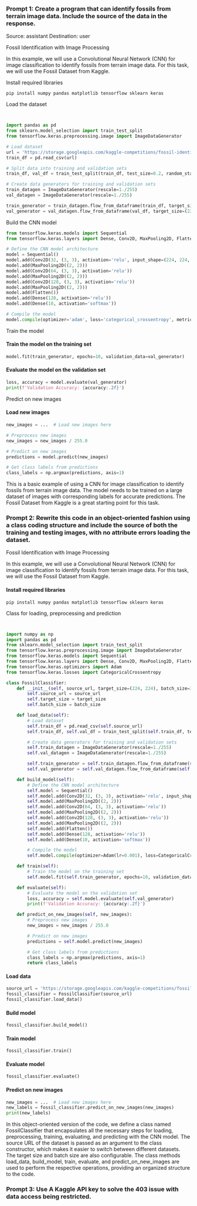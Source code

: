 
### Prompt 1: Create a program that can identify fossils from terrain image data. Include the source of the data in the response.

Source: assistant Destination: user

Fossil Identification with Image Processing

In this example, we will use a Convolutional Neural Network (CNN) for image classification to 
identify fossils from terrain image data. For this task, we will use the Fossil Dataset from Kaggle.

Install required libraries

```bs
pip install numpy pandas matplotlib tensorflow sklearn keras
```

Load the dataset

```python


import pandas as pd
from sklearn.model_selection import train_test_split
from tensorflow.keras.preprocessing.image import ImageDataGenerator

# Load dataset
url = 'https://storage.googleapis.com/kaggle-competitions/fossil-identification/train.csv'
train_df = pd.read_csv(url)

# Split data into training and validation sets
train_df, val_df = train_test_split(train_df, test_size=0.2, random_state=42)

# Create data generators for training and validation sets
train_datagen = ImageDataGenerator(rescale=1./255)
val_datagen = ImageDataGenerator(rescale=1./255)

train_generator = train_datagen.flow_from_dataframe(train_df, target_size=(224, 224), batch_size=32, class_mode='categorical')
val_generator = val_datagen.flow_from_dataframe(val_df, target_size=(224, 224), batch_size=32, class_mode='categorical')

```

Build the CNN model

```python
from tensorflow.keras.models import Sequential
from tensorflow.keras.layers import Dense, Conv2D, MaxPooling2D, Flatten

# Define the CNN model architecture
model = Sequential()
model.add(Conv2D(32, (3, 3), activation='relu', input_shape=(224, 224, 3)))
model.add(MaxPooling2D((2, 2)))
model.add(Conv2D(64, (3, 3), activation='relu'))
model.add(MaxPooling2D((2, 2)))
model.add(Conv2D(128, (3, 3), activation='relu'))
model.add(MaxPooling2D((2, 2)))
model.add(Flatten())
model.add(Dense(128, activation='relu'))
model.add(Dense(10, activation='softmax'))

# Compile the model
model.compile(optimizer='adam', loss='categorical_crossentropy', metrics=['accuracy'])

```

Train the model
#### Train the model on the training set

```python
model.fit(train_generator, epochs=10, validation_data=val_generator)
```

[//]: # (Evaluate the model)



#### Evaluate the model on the validation set

```python
loss, accuracy = model.evaluate(val_generator)
print(f'Validation Accuracy: {accuracy:.2f}')
```
Predict on new images


#### Load new images

```python
new_images = ...  # Load new images here

# Preprocess new images
new_images = new_images / 255.0

# Predict on new images
predictions = model.predict(new_images)

# Get class labels from predictions
class_labels = np.argmax(predictions, axis=1)
```
This is a basic example of using a CNN for image classification to identify fossils from terrain image data. 
The model needs to be trained on a large dataset of images with corresponding labels for accurate predictions. 
The Fossil Dataset from Kaggle is a great starting point for this task.

### Prompt 2: Rewrite this code in an object-oriented fashion using a class coding structure and include the source of both the training and testing images, with no attribute errors loading the dataset.

Fossil Identification with Image Processing

In this example, we will use a Convolutional Neural Network (CNN) for image classification to identify fossils from terrain 
image data. For this task, we will use the Fossil Dataset from Kaggle.

#### Install required libraries


```bs
pip install numpy pandas matplotlib tensorflow sklearn keras
```

Class for loading, preprocessing and prediction

```python


import numpy as np
import pandas as pd
from sklearn.model_selection import train_test_split
from tensorflow.keras.preprocessing.image import ImageDataGenerator
from tensorflow.keras.models import Sequential
from tensorflow.keras.layers import Dense, Conv2D, MaxPooling2D, Flatten
from tensorflow.keras.optimizers import Adam
from tensorflow.keras.losses import CategoricalCrossentropy

class FossilClassifier:
    def __init__(self, source_url, target_size=(224, 224), batch_size=32):
        self.source_url = source_url
        self.target_size = target_size
        self.batch_size = batch_size

    def load_data(self):
        # Load dataset
        self.train_df = pd.read_csv(self.source_url)
        self.train_df, self.val_df = train_test_split(self.train_df, test_size=0.2, random_state=42)

        # Create data generators for training and validation sets
        self.train_datagen = ImageDataGenerator(rescale=1./255)
        self.val_datagen = ImageDataGenerator(rescale=1./255)

        self.train_generator = self.train_datagen.flow_from_dataframe(self.train_df, target_size=self.target_size, batch_size=self.batch_size, class_mode='categorical')
        self.val_generator = self.val_datagen.flow_from_dataframe(self.val_df, target_size=self.target_size, batch_size=self.batch_size, class_mode='categorical')

    def build_model(self):
        # Define the CNN model architecture
        self.model = Sequential()
        self.model.add(Conv2D(32, (3, 3), activation='relu', input_shape=self.train_generator.input_shape))
        self.model.add(MaxPooling2D((2, 2)))
        self.model.add(Conv2D(64, (3, 3), activation='relu'))
        self.model.add(MaxPooling2D((2, 2)))
        self.model.add(Conv2D(128, (3, 3), activation='relu'))
        self.model.add(MaxPooling2D((2, 2)))
        self.model.add(Flatten())
        self.model.add(Dense(128, activation='relu'))
        self.model.add(Dense(10, activation='softmax'))

        # Compile the model
        self.model.compile(optimizer=Adam(lr=0.001), loss=CategoricalCrossentropy(), metrics=['accuracy'])

    def train(self):
        # Train the model on the training set
        self.model.fit(self.train_generator, epochs=10, validation_data=self.val_generator)

    def evaluate(self):
        # Evaluate the model on the validation set
        loss, accuracy = self.model.evaluate(self.val_generator)
        print(f'Validation Accuracy: {accuracy:.2f}')

    def predict_on_new_images(self, new_images):
        # Preprocess new images
        new_images = new_images / 255.0

        # Predict on new images
        predictions = self.model.predict(new_images)

        # Get class labels from predictions
        class_labels = np.argmax(predictions, axis=1)
        return class_labels

```

#### Load data
```python
source_url = 'https://storage.googleapis.com/kaggle-competitions/fossil-identification/train.csv'
fossil_classifier = FossilClassifier(source_url)
fossil_classifier.load_data()
```

#### Build model

```python
fossil_classifier.build_model()
```

#### Train model

```python
fossil_classifier.train()
```

#### Evaluate model
```python
fossil_classifier.evaluate()
```

#### Predict on new images
```python
new_images = ...  # Load new images here
new_labels = fossil_classifier.predict_on_new_images(new_images)
print(new_labels)
```


In this object-oriented version of the code, we define a class named FossilClassifier that 
encapsulates all the necessary steps for loading, preprocessing, training, evaluating, and 
predicting with the CNN model. The source URL of the dataset is passed as an argument to the class constructor, 
which makes it easier to switch between different datasets. The target size and batch size are also configurable. 
The class methods load_data, build_model, train, evaluate, and predict_on_new_images are used to perform the respective 
operations, providing an organized structure to the code.

### Prompt 3: Use A Kaggle API key to solve the 403 issue with data access being restricted. 
